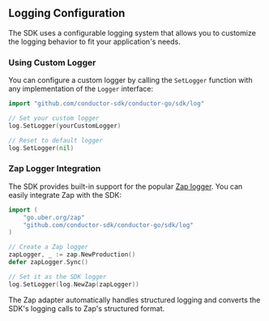 ## Logging Configuration

The SDK uses a configurable logging system that allows you to customize the logging behavior to fit your application's needs.

### Using Custom Logger

You can configure a custom logger by calling the `SetLogger` function with any implementation of the `Logger` interface:

```go
import "github.com/conductor-sdk/conductor-go/sdk/log"

// Set your custom logger
log.SetLogger(yourCustomLogger)

// Reset to default logger
log.SetLogger(nil)
```

### Zap Logger Integration

The SDK provides built-in support for the popular [Zap logger](https://github.com/uber-go/zap). You can easily integrate Zap with the SDK:

```go
import (
    "go.uber.org/zap"
    "github.com/conductor-sdk/conductor-go/sdk/log"
)

// Create a Zap logger
zapLogger, _ := zap.NewProduction()
defer zapLogger.Sync()

// Set it as the SDK logger
log.SetLogger(log.NewZap(zapLogger))
```

The Zap adapter automatically handles structured logging and converts the SDK's logging calls to Zap's structured format.
